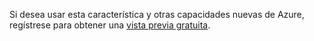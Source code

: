 Si desea usar esta característica y otras capacidades nuevas de Azure, regístrese para obtener una [vista previa gratuita](https://account.windowsazure.com/PreviewFeatures).

<!---HONumber=July15_HO4-->